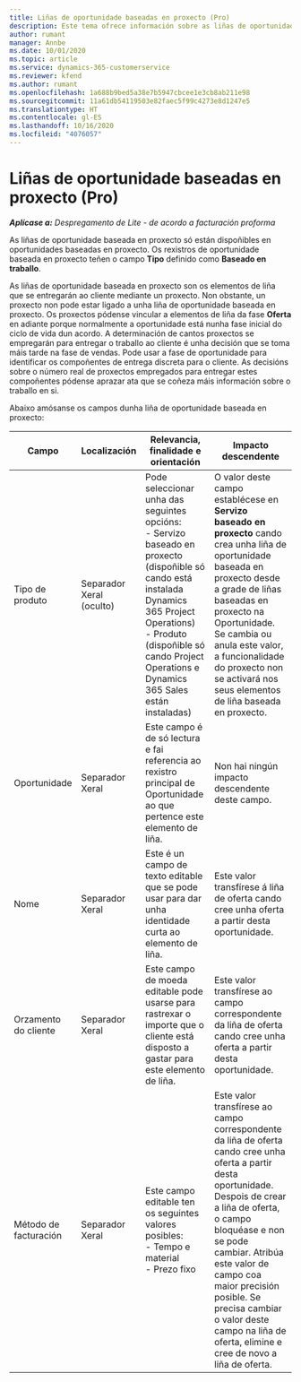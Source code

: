 ```yaml
---
title: Liñas de oportunidade baseadas en proxecto (Pro)
description: Este tema ofrece información sobre as liñas de oportunidade baseadas en proxecto. (Pro)
author: rumant
manager: Annbe
ms.date: 10/01/2020
ms.topic: article
ms.service: dynamics-365-customerservice
ms.reviewer: kfend
ms.author: rumant
ms.openlocfilehash: 1a688b9bed5a38e7b5947cbcee1e3cb8ab211e98
ms.sourcegitcommit: 11a61db54119503e82faec5f99c4273e8d1247e5
ms.translationtype: HT
ms.contentlocale: gl-ES
ms.lasthandoff: 10/16/2020
ms.locfileid: "4076057"
---
```

# <a name="project-based-opportunity-lines-pro"></a>Liñas de oportunidade baseadas en proxecto (Pro)

_**Aplícase a:** Despregamento de Lite - de acordo a facturación proforma_

As liñas de oportunidade baseada en proxecto só están dispoñibles en oportunidades baseadas en proxecto. Os rexistros de oportunidade baseada en proxecto teñen o campo **Tipo** definido como **Baseado en traballo**.

As liñas de oportunidade baseada en proxecto son os elementos de liña que se entregarán ao cliente mediante un proxecto. Non obstante, un proxecto non pode estar ligado a unha liña de oportunidade baseada en proxecto. Os proxectos pódense vincular a elementos de liña da fase **Oferta** en adiante porque normalmente a oportunidade está nunha fase inicial do ciclo de vida dun acordo. A determinación de cantos proxectos se empregarán para entregar o traballo ao cliente é unha decisión que se toma máis tarde na fase de vendas. Pode usar a fase de oportunidade para identificar os compoñentes de entrega discreta para o cliente. As decisións sobre o número real de proxectos empregados para entregar estes compoñentes pódense aprazar ata que se coñeza máis información sobre o traballo en si.

Abaixo amósanse os campos dunha liña de oportunidade baseada en proxecto:

| **Campo** | **Localización** | **Relevancia, finalidade e orientación** | **Impacto descendente** |
| --- | --- | --- | --- |
| Tipo de produto | Separador Xeral (oculto) | Pode seleccionar unha das seguintes opcións:</br>- Servizo baseado en proxecto (dispoñible só cando está instalada Dynamics 365 Project Operations)</br>- Produto (dispoñible só cando Project Operations e Dynamics 365 Sales están instaladas) | O valor deste campo establécese en **Servizo baseado en proxecto** cando crea unha liña de oportunidade baseada en proxecto desde a grade de liñas baseadas en proxecto na Oportunidade. <br> Se cambia ou anula este valor, a funcionalidade do proxecto non se activará nos seus elementos de liña baseada en proxecto. |
| Oportunidade | Separador Xeral | Este campo é de só lectura e fai referencia ao rexistro principal de Oportunidade ao que pertence este elemento de liña. | Non hai ningún impacto descendente deste campo. |
| Nome | Separador Xeral | Este é un campo de texto editable que se pode usar para dar unha identidade curta ao elemento de liña. | Este valor transfírese á liña de oferta cando cree unha oferta a partir desta oportunidade. |
| Orzamento do cliente | Separador Xeral | Este campo de moeda editable pode usarse para rastrexar o importe que o cliente está disposto a gastar para este elemento de liña. | Este valor transfírese ao campo correspondente da liña de oferta cando cree unha oferta a partir desta oportunidade. |
| Método de facturación | Separador Xeral | Este campo editable ten os seguintes valores posibles:</br>- Tempo e material</br>- Prezo fixo | Este valor transfírese ao campo correspondente da liña de oferta cando cree unha oferta a partir desta oportunidade. Despois de crear a liña de oferta, o campo bloquéase e non se pode cambiar. Atribúa este valor de campo coa maior precisión posible. Se precisa cambiar o valor deste campo na liña de oferta, elimine e cree de novo a liña de oferta. |
